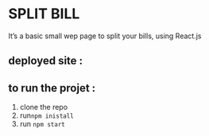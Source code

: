 # SPLIT BILL

It’s a basic small wep page to split your bills, using React.js

## deployed site :

## to run the projet :

1. clone the repo
2. run`npm inistall`
3. run `npm start`
